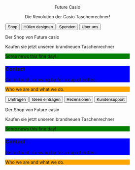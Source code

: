 
<html>
<head>
  <meta name="description" content="Die Website von Future Casio">
  <meta name="title" content="Future Casio">
<meta name="viewport" content="width=device-width, initial-scale=1">
<style>
* {box-sizing: border-box}

/* Set height of body and the document to 100% */
body, html {
  height: 100%;
  margin: 0;
  font-family: Arial;
}

/* Style tab links */
.tablink {
  background-color: #555;
  color: white;
  float: left;
  border: none;
  outline: none;
  cursor: pointer;
  padding: 14px 16px;
  font-size: 17px;
  width: 25%;
}

.tablink:hover {
  background-color: #777;
}

/* Style the tab content (and add height:100% for full page content) */
.tabcontent {
  color: white;
  display: none;
  padding: 100px 20px;
  height: 100%;
}

#Shop {background-color: red;}
#Huellendesignen {background-color: green;}
#Spenden {background-color: blue;}
#Ueberuns {background-color: orange;}
  
#Umfragen {background-color: red;}
#Ideeneintragen {background-color: green;}
#Rezensionen {background-color: blue;}
#Kundensupport {background-color: orange;}
</style>
</head>
<body>
<center>Future Casio
<p>Die Revolution der Casio Taschenrechner!</p>
</center>

  
  <!--Obere Reiterbox-->
  
<button class="tablink" onclick="openPage('Shop', this, 'red')">Shop</button>
<button class="tablink" onclick="openPage('Huellendesignen', this, 'green')" >Hüllen designen</button>
<button class="tablink" onclick="openPage('Spenden', this, 'blue')">Spenden</button>
<button class="tablink" onclick="openPage('Ueberuns', this, 'orange')">Über uns</button>

<div id="Shop" class="tabcontent">
  <p>Der Shop von Future casio</p>
  <p>Kaufen sie jetzt unseren brandneuen Taschenrechner</p>
</div>

<div id="Huellendesignen" class="tabcontent">
  <p>Some news this fine day!</p> 
</div>

<div id="Spenden" class="tabcontent">
  <h3>Contact</h3>
  <p>Get in touch, or swing by for a cup of coffee.</p>
</div>

<div id="Ueberuns" class="tabcontent">
  <p>Who we are and what we do.</p>
</div>

<script>
function openPage(pageName,elmnt,color) {
  var i, tabcontent, tablinks;
  tabcontent = document.getElementsByClassName("tabcontent");
  for (i = 0; i < tabcontent.length; i++) {
    tabcontent[i].style.display = "none";
  }
  tablinks = document.getElementsByClassName("tablink");
  for (i = 0; i < tablinks.length; i++) {
    tablinks[i].style.backgroundColor = "";
  }
  document.getElementById(pageName).style.display = "block";
  elmnt.style.backgroundColor = color;
}

// Get the element with id="defaultOpen" and click on it
document.getElementById("defaultOpen").click();
</script>
  
  <!--Untere Reiterbox-->
  
<button class="tablink" onclick="openPage2('Umfragen', this, 'red')">Umfragen</button>
<button class="tablink" onclick="openPage2('Ideeneintragen', this, 'green')" >Ideen eintragen</button>
<button class="tablink" onclick="openPage2('Rezensionen', this, 'blue')">Rezensionen</button>
<button class="tablink" onclick="openPage2('Kundensupport', this, 'orange')">Kundensupport</button>
  
  <div id="Umfragen" class="tabcontent">
  <p>Der Shop von Future casio</p>
  <p>Kaufen sie jetzt unseren brandneuen Taschenrechner</p>
</div>

<div id="Ideeneintragen" class="tabcontent">
  <p>Some news this fine day!</p> 
</div>

<div id="Rezensionen" class="tabcontent">
  <h3>Contact</h3>
  <p>Get in touch, or swing by for a cup of coffee.</p>
</div>

<div id="Kundensupport" class="tabcontent">
  <p>Who we are and what we do.</p>
</div>
  
  <script>
function openPage2(pageName,elmnt,color) {
  var i, tabcontent, tablinks;
  tabcontent = document.getElementsByClassName("tabcontent");
  for (i = 0; i < tabcontent.length; i++) {
    tabcontent[i].style.display = "none";
  }
  tablinks = document.getElementsByClassName("tablink");
  for (i = 0; i < tablinks.length; i++) {
    tablinks[i].style.backgroundColor = "";
  }
  document.getElementById(pageName).style.display = "block";
  elmnt.style.backgroundColor = color;
}

// Get the element with id="defaultOpen" and click on it
document.getElementById("defaultOpen").click();
</script>
</body>
</html> 
